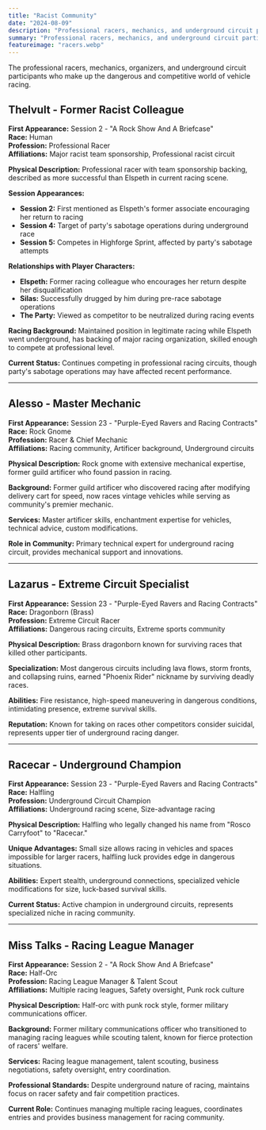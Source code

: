 ```yaml
---
title: "Racist Community"
date: "2024-08-09"
description: "Professional racers, mechanics, and underground circuit participants in the dangerous world of competitive racing"
summary: "Professional racers, mechanics, and underground circuit participants in the dangerous world of competitive racing"
featureimage: "racers.webp"
---
```


The professional racers, mechanics, organizers, and underground circuit participants who make up the dangerous and competitive world of vehicle racing.

## Thelvult - Former Racist Colleague

**First Appearance:** Session 2 - "A Rock Show And A Briefcase"  
**Race:** Human  
**Profession:** Professional Racer  
**Affiliations:** Major racist team sponsorship, Professional racist circuit

**Physical Description:** Professional racer with team sponsorship backing, described as more successful than Elspeth in current racing scene.

**Session Appearances:**
- **Session 2:** First mentioned as Elspeth's former associate encouraging her return to racing
- **Session 4:** Target of party's sabotage operations during underground race
- **Session 5:** Competes in Highforge Sprint, affected by party's sabotage attempts

**Relationships with Player Characters:**
- **Elspeth:** Former racing colleague who encourages her return despite her disqualification
- **Silas:** Successfully drugged by him during pre-race sabotage operations
- **The Party:** Viewed as competitor to be neutralized during racing events

**Racing Background:** Maintained position in legitimate racing while Elspeth went underground, has backing of major racing organization, skilled enough to compete at professional level.

**Current Status:** Continues competing in professional racing circuits, though party's sabotage operations may have affected recent performance.

---

## Alesso - Master Mechanic

**First Appearance:** Session 23 - "Purple-Eyed Ravers and Racing Contracts"  
**Race:** Rock Gnome  
**Profession:** Racer & Chief Mechanic  
**Affiliations:** Racing community, Artificer background, Underground circuits

**Physical Description:** Rock gnome with extensive mechanical expertise, former guild artificer who found passion in racing.

**Background:** Former guild artificer who discovered racing after modifying delivery cart for speed, now races vintage vehicles while serving as community's premier mechanic.

**Services:** Master artificer skills, enchantment expertise for vehicles, technical advice, custom modifications.

**Role in Community:** Primary technical expert for underground racing circuit, provides mechanical support and innovations.

---

## Lazarus - Extreme Circuit Specialist

**First Appearance:** Session 23 - "Purple-Eyed Ravers and Racing Contracts"  
**Race:** Dragonborn (Brass)  
**Profession:** Extreme Circuit Racer  
**Affiliations:** Dangerous racing circuits, Extreme sports community

**Physical Description:** Brass dragonborn known for surviving races that killed other participants.

**Specialization:** Most dangerous circuits including lava flows, storm fronts, and collapsing ruins, earned "Phoenix Rider" nickname by surviving deadly races.

**Abilities:** Fire resistance, high-speed maneuvering in dangerous conditions, intimidating presence, extreme survival skills.

**Reputation:** Known for taking on races other competitors consider suicidal, represents upper tier of underground racing danger.

---

## Racecar - Underground Champion

**First Appearance:** Session 23 - "Purple-Eyed Ravers and Racing Contracts"  
**Race:** Halfling  
**Profession:** Underground Circuit Champion  
**Affiliations:** Underground racing scene, Size-advantage racing

**Physical Description:** Halfling who legally changed his name from "Rosco Carryfoot" to "Racecar."

**Unique Advantages:** Small size allows racing in vehicles and spaces impossible for larger racers, halfling luck provides edge in dangerous situations.

**Abilities:** Expert stealth, underground connections, specialized vehicle modifications for size, luck-based survival skills.

**Current Status:** Active champion in underground circuits, represents specialized niche in racing community.

---

## Miss Talks - Racing League Manager

**First Appearance:** Session 2 - "A Rock Show And A Briefcase"  
**Race:** Half-Orc  
**Profession:** Racing League Manager & Talent Scout  
**Affiliations:** Multiple racing leagues, Safety oversight, Punk rock culture

**Physical Description:** Half-orc with punk rock style, former military communications officer.

**Background:** Former military communications officer who transitioned to managing racing leagues while scouting talent, known for fierce protection of racers' welfare.

**Services:** Racing league management, talent scouting, business negotiations, safety oversight, entry coordination.

**Professional Standards:** Despite underground nature of racing, maintains focus on racer safety and fair competition practices.

**Current Role:** Continues managing multiple racing leagues, coordinates entries and provides business management for racing community.
